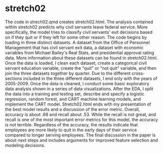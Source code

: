 # stretch02
The code in strech02.qmd creates stretch02.html. The analysis contained within stretch02 predicts why civil servants leave federal service. More specifically, the model tries to classify civil servants' exit decisions based on if they quit or if they left for some other reason. The code begins by loading in three distinct datasets. A dataset from the Office of Personnel Management that has civil servant exit data, a dataset with economic variables from Michael Bailey's Real Stats, and presidential approval rating data. More information about these datasets can be found in stretch02.html. Once the data is loaded, I clean each dataset, create a categorical civil servant education variable, create the "quit" or "not quit" variable, and then join the three datasets together by quarter. Due to the different cross-sections included in the three different datasets, I end only with the years of 2005-2009. 
Once the data is cleaned, I conduct some basic exploratory data analysis shown in a series of data visualizations. After the EDA, I split the data into a training and testing set, describe and specify a logistic regression, random forest, and CART machine learning models, and implement the CART model. Stretch02.html ends with my presentation of the best model results and a discussion of the error metric. Overall, accuracy is about .68 and recall about .53. While the recall is not great, and recall is one of the most important error metrics for this model, the accuracy is not terrible. Regardless of the accuracy, the results indicate that employees are more likely to quit in the early days of their service compared to longer serving employees. The final discussion in the paper is about next steps and includes arguments for improved feature selection and modeling decisions.
